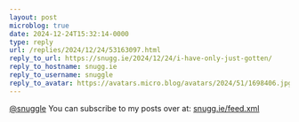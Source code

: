 ```yaml
---
layout: post
microblog: true
date: 2024-12-24T15:32:14-0000
type: reply
url: /replies/2024/12/24/53163097.html
reply_to_url: https://snugg.ie/2024/12/24/i-have-only-just-gotten/
reply_to_hostname: snugg.ie
reply_to_username: snuggle
reply_to_avatar: https://avatars.micro.blog/avatars/2024/51/1698406.jpg
---
```

<p><a href="https://micro.blog/snuggle">@snuggle</a> You can subscribe to my posts over at: <a href="https://snugg.ie/feed.xml">snugg.ie/feed.xml</a></p>

